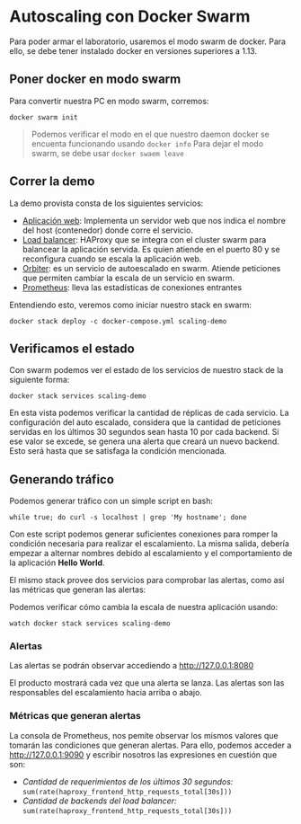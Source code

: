 # Autoscaling con Docker Swarm

Para poder armar el laboratorio, usaremos el modo swarm de docker. Para ello, se
debe tener instalado docker en versiones superiores a 1.13.

## Poner docker en modo swarm

Para convertir nuestra PC en modo swarm, corremos:

```
docker swarm init
```

> Podemos verificar el modo en el que nuestro daemon docker se encuenta
> funcionando usando `docker info`
> Para dejar el modo swarm, se debe usar `docker swaem leave`

## Correr la demo

La demo provista consta de los siguientes servicios:

* [Aplicación web](https://github.com/docker/dockercloud-hello-world): Implementa un
servidor web que nos indica el nombre del host (contenedor) donde corre el
servicio.
* [Load balancer](https://github.com/docker/dockercloud-haproxy/tree/master):
HAProxy que se integra con el cluster swarm para balancear la
  aplicación servida. Es quien atiende en el puerto 80 y se reconfigura cuando
se escala la aplicación web.
* [Orbiter](https://github.com/gianarb/orbiter): es un servicio de autoescalado
  en swarm. Atiende peticiones que permiten cambiar la escala de un servicio en
swarm.
* [Prometheus](): lleva las estadísticas de conexiones entrantes 

Entendiendo esto, veremos como iniciar nuestro stack en swarm:

```
docker stack deploy -c docker-compose.yml scaling-demo
```

## Verificamos el estado

Con swarm podemos ver el estado de los servicios de nuestro stack de la siguiente
forma:

```
docker stack services scaling-demo
```

En esta vista podemos verificar la cantidad de réplicas de cada servicio. La
configuración del auto escalado, considera que la cantidad de peticiones
servidas en los últimos 30 segundos sean hasta 10 por cada backend. Si ese valor
se excede, se genera una alerta que creará un nuevo backend. Esto será hasta que
se satisfaga la condición mencionada.

## Generando tráfico

Podemos generar tráfico con un simple script en bash:

```
while true; do curl -s localhost | grep 'My hostname'; done
```

Con este script podemos generar suficientes conexiones para romper la condición
necesaria para realizar el escalamiento.
La misma salida, debería empezar a alternar nombres debido al escalamiento y el
comportamiento de la aplicación **Hello World**.

El mismo stack provee dos servicios para comprobar las alertas, como así las
métricas que generan las alertas:

Podemos verificar cómo cambia la escala de nuestra aplicación usando:

```
watch docker stack services scaling-demo
```

### Alertas

Las alertas se podrán observar accediendo a http://127.0.0.1:8080

El producto mostrará cada vez que una alerta se lanza. Las alertas son las
responsables del escalamiento hacia arriba o abajo.

### Métricas que generan alertas

La consola de Prometheus, nos pemite observar los mismos valores que tomarán las
condiciones que generan alertas. Para ello, podemos acceder a
http://127.0.0.1:9090 y escribir nosotros las expresiones en cuestión que son:

* _Cantidad de requerimientos de los últimos 30 segundos:_ `sum(rate(haproxy_frontend_http_requests_total[30s]))`
* _Cantidad de backends del load balancer:_ `sum(rate(haproxy_frontend_http_requests_total[30s]))`
